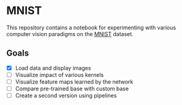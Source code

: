 # MNIST

This repository contains a notebook for experimenting with various computer vision paradigms on the [MNIST](http://yann.lecun.com/exdb/mnist/) dataset.

## Goals

- [X] Load data and display images
- [ ] Visualize impact of various kernels
- [ ] Visualize feature maps learned by the network
- [ ] Compare pre-trained base with custom base
- [ ] Create a second version using pipelines
